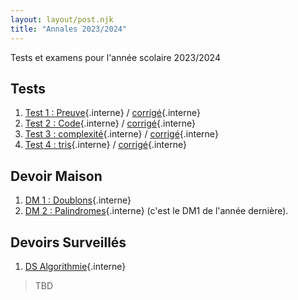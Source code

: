 ```yaml
---
layout: layout/post.njk
title: "Annales 2023/2024"
---
```


<!-- début résumé -->

Tests et examens pour l'année scolaire 2023/2024

<!-- end résumé -->

## Tests

1. [Test 1 : Preuve](./1_test){.interne} / [corrigé](./1_test_corrigé){.interne}
2. [Test 2 : Code](./2_test){.interne} / [corrigé](./2_test_corrigé){.interne}
3. [Test 3 : complexité](./3_test){.interne} / [corrigé](./3_test_corrigé){.interne}
4. [Test 4 : tris](./4_test){.interne} / [corrigé](./4_test_corrigé){.interne}

## Devoir Maison

1. [DM 1 : Doublons](./dm-doublons){.interne}
2. [DM 2 : Palindromes](../2023-2024/palindromes/){.interne} (c'est le DM1 de l'année dernière).

## Devoirs Surveillés

1. [DS Algorithmie](./ds-algorithmie){.interne}

> TBD
